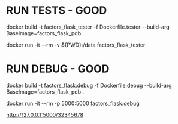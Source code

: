 <!-- 

docker build -t factors_flask:tester -f Dockerfile.tester --build-arg BaseImage=factors_flask:cython-multi .

docker run -it --rm -v ${PWD}:/data factors_flask:tester

docker build -t factors_flask:debug -f Dockerfile.debug --build-arg BaseImage=factors_flask:cython-multi .

docker run -it --rm -p 5000:5000 factors_flask:debug -->

# RUN TESTS - GOOD

docker build -t factors_flask_tester -f Dockerfile.tester --build-arg BaseImage=factors_flask_pdb .

docker run -it --rm -v ${PWD}:/data factors_flask_tester

# RUN DEBUG - GOOD

docker build -t factors_flask:debug -f Dockerfile.debug --build-arg BaseImage=factors_flask_pdb .

docker run -it --rm -p 5000:5000 factors_flask:debug

http://127.0.0.1:5000/32345678